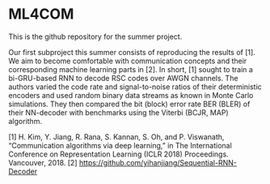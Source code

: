 # ML4COM
This is the github repository for the summer project.

Our first subproject this summer consists of reproducing the results of [1]. We aim to become comfortable with communication concepts and their corresponding machine learning parts in [2]. In short, [1] sought to train a bi-GRU-based RNN to decode RSC codes over AWGN channels. The authors varied the code rate and signal-to-noise ratios of their deterministic encoders and used random binary data streams as known in Monte Carlo simulations. They then compared the bit (block) error rate BER (BLER) of their NN-decoder with benchmarks using the Viterbi (BCJR, MAP) algorithm.

[1] H. Kim, Y. Jiang, R. Rana, S. Kannan, S. Oh, and P. Viswanath, “Communication algorithms via deep learning,” in The International Conference on Representation Learning (ICLR 2018) Proceedings. Vancouver, 2018.
[2] https://github.com/yihanjiang/Sequential-RNN-Decoder